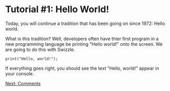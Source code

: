 # Tutorial #1: Hello World!

Today, you will continue a tradition that has been going on since 1972: Hello world.

What is this tradition? Well, developers often have thier first program in a new programming language be printing "Hello world!" onto the screen. We are going to do this with Swizzle.

```
print("Hello, world!");
```

If everything goes right, you should see the text "Hello, world!" appear in your console.

[Next: Comments](https://github.com/SafelySwift/Swizzle/blob/master/Tutorials/Comments%20(%232).md)
